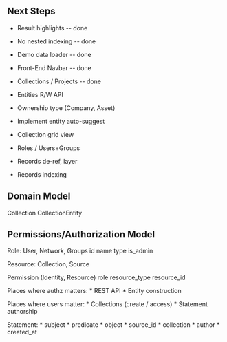 
## Next Steps

* Result highlights -- done
* No nested indexing -- done

* Demo data loader -- done
* Front-End Navbar -- done
* Collections / Projects -- done
* Entities R/W API
* Ownership type (Company, Asset)
* Implement entity auto-suggest
* Collection grid view
* Roles / Users+Groups

* Records de-ref, layer
* Records indexing

## Domain Model

Collection
    CollectionEntity

## Permissions/Authorization Model

Role: User, Network, Groups
    id
    name
    type
    is_admin

Resource: Collection, Source

Permission (Identity, Resource)
    role
    resource_type
    resource_id

Places where authz matters:
    * REST API
    * Entity construction

Places where users matter:
    * Collections (create / access)
    * Statement authorship

Statement:
    * subject
    * predicate
    * object
    * source_id
    * collection
    * author
    * created_at
